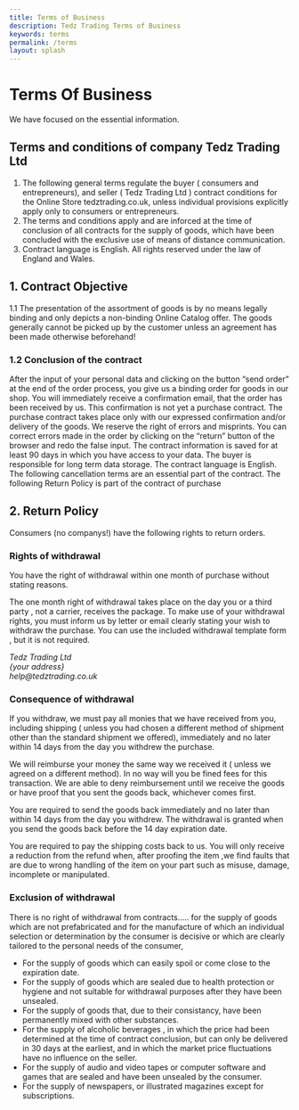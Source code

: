 ```yaml
---
title: Terms of Business
description: Tedz Trading Terms of Business
keywords: terms
permalink: /terms
layout: splash
---
```

# Terms Of Business

We have focused on the essential information.

## Terms and conditions of company Tedz Trading Ltd

1. The following general terms regulate the buyer ( consumers and entrepreneurs), and seller ( Tedz Trading Ltd ) contract conditions for the Online Store tedztrading.co.uk, unless individual provisions explicitly apply only to consumers or entrepreneurs.
2. The terms and conditions apply and are inforced at the time of conclusion of all contracts for the supply of goods, which have been concluded with the exclusive use of means of distance communication.
3. Contract language is English. All rights reserved under the law of England and Wales.


## 1. Contract Objective
1.1 The presentation of the assortment of goods is by no means legally binding and only depicts a non-binding Online Catalog offer. The goods generally cannot be picked up by the customer unless an agreement has been made otherwise beforehand!

### 1.2 Conclusion of the contract
After the input of your personal data and clicking on the button “send order” at the end of the order process, you give us a binding order for goods in our shop. You will immediately receive a confirmation email, that the order has been received by us. This confirmation is not yet a purchase contract. The purchase contract takes place only with our expressed confirmation and/or delivery of the goods. We reserve the right of errors and misprints.
You can correct errors made in the order by clicking on the “return” button of the browser and redo the false input.
The contract information is saved for at least 90 days in which you have access to your data. The buyer is responsible for long term data storage. The contract language is English. The following cancellation terms are an essential part of the contract.
The following Return Policy is part of the contract of purchase


## 2. Return Policy
Consumers (no companys!) have the following rights to return orders.

### Rights of withdrawal

You have the right of withdrawal within one month of purchase without stating reasons.

The one month right of withdrawal takes place on the day you or a third party , not a carrier, receives the package. To make use of your withdrawal rights, you must inform us by letter or email clearly stating your wish to withdraw the purchase. You can use the included withdrawal template form , but it is not required.

<address>
Tedz Trading Ltd<br>
{your address}<br>
help@tedztrading.co.uk<br>
</address>

### Consequence of withdrawal
If you withdraw, we must pay all monies that we have received from you, including shipping ( unless you had chosen a different method of shipment other than the standard shipment we offered), immediately and no later within 14 days from the day you withdrew the purchase.

We will reimburse your money the same way we received it ( unless we agreed on a different method). In no way will you be fined fees for this transaction. We are able to deny reimbursement until we receive the goods or have proof that you sent the goods back, whichever comes first.

You are required to send the goods back immediately and no later than within 14 days from the day you withdrew. The withdrawal is granted when you send the goods back before the 14 day expiration date.

You are required to pay the shipping costs back to us. You will only receive a reduction from the refund when, after proofing the item ,we find faults that are due to wrong handling of the item on your part such as misuse, damage, incomplete or manipulated.

### Exclusion of withdrawal

There is no right of withdrawal from contracts..... for the supply of goods which are not prefabricated and for the manufacture of which an individual selection or determination by the consumer is decisive or which are clearly tailored to the personal needs of the consumer,

* For the supply of goods which can easily spoil or come close to the expiration date.
* For the supply of goods which are sealed due to health protection or hygiene and not suitable for withdrawal purposes after they have been unsealed.
* For the supply of goods that, due to their consistancy, have been permanently mixed with other substances.
* For the supply of alcoholic beverages , in which the price had been determined at the time of contract conclusion, but can only be delivered in 30 days at the earliest, and in which the market price fluctuations have no influence on the seller.
* For the supply of audio and video tapes or computer software and games that are sealed and have been unsealed by the consumer.
* For the supply of newspapers, or illustrated magazines except for subscriptions.
